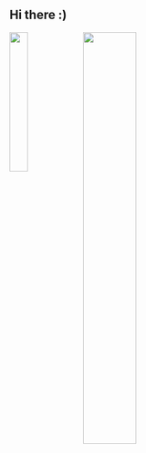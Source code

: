 ## Hi there  :)
<img align="left" src="https://github-readme-stats.vercel.app/api/top-langs/?username=rn-vn" width="25%">
<img align="left" size="400px" src="https://github-readme-streak-stats.herokuapp.com/?user=rn-vn" width="43%">

